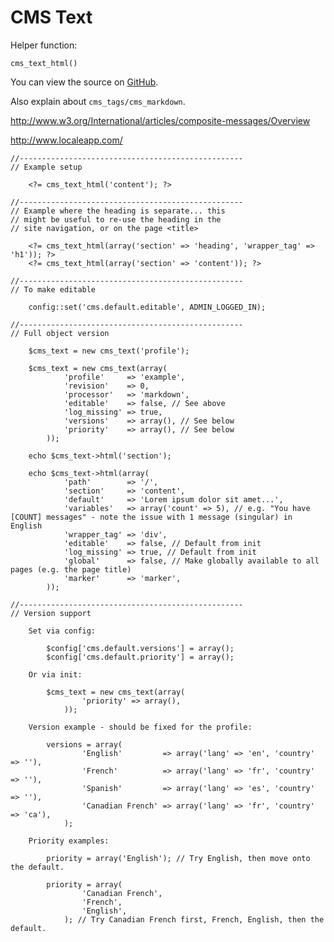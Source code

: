 
# CMS Text

Helper function:

	cms_text_html()

You can view the source on [GitHub](https://github.com/craigfrancis/framework/blob/master/framework/0.1/library/class/cms/cms-text.php).

Also explain about `cms_tags/cms_markdown`.

http://www.w3.org/International/articles/composite-messages/Overview

http://www.localeapp.com/

	//--------------------------------------------------
	// Example setup

		<?= cms_text_html('content'); ?>

	//--------------------------------------------------
	// Example where the heading is separate... this
	// might be useful to re-use the heading in the
	// site navigation, or on the page <title>

		<?= cms_text_html(array('section' => 'heading', 'wrapper_tag' => 'h1')); ?>
		<?= cms_text_html(array('section' => 'content')); ?>

	//--------------------------------------------------
	// To make editable

		config::set('cms.default.editable', ADMIN_LOGGED_IN);

	//--------------------------------------------------
	// Full object version

		$cms_text = new cms_text('profile');

		$cms_text = new cms_text(array(
				'profile'     => 'example',
				'revision'    => 0,
				'processor'   => 'markdown',
				'editable'    => false, // See above
				'log_missing' => true,
				'versions'    => array(), // See below
				'priority'    => array(), // See below
			));

		echo $cms_text->html('section');

		echo $cms_text->html(array(
				'path'        => '/',
				'section'     => 'content',
				'default'     => 'Lorem ipsum dolor sit amet...',
				'variables'   => array('count' => 5), // e.g. "You have [COUNT] messages" - note the issue with 1 message (singular) in English
				'wrapper_tag' => 'div',
				'editable'    => false, // Default from init
				'log_missing' => true, // Default from init
				'global'      => false, // Make globally available to all pages (e.g. the page title)
				'marker'      => 'marker',
			));

	//--------------------------------------------------
	// Version support

		Set via config:

			$config['cms.default.versions'] = array();
			$config['cms.default.priority'] = array();

		Or via init:

			$cms_text = new cms_text(array(
					'priority' => array(),
				));

		Version example - should be fixed for the profile:

			versions = array(
					'English'         => array('lang' => 'en', 'country' => ''),
					'French'          => array('lang' => 'fr', 'country' => ''),
					'Spanish'         => array('lang' => 'es', 'country' => ''),
					'Canadian French' => array('lang' => 'fr', 'country' => 'ca'),
				);

		Priority examples:

			priority = array('English'); // Try English, then move onto the default.

			priority = array(
					'Canadian French',
					'French',
					'English',
				); // Try Canadian French first, French, English, then the default.
